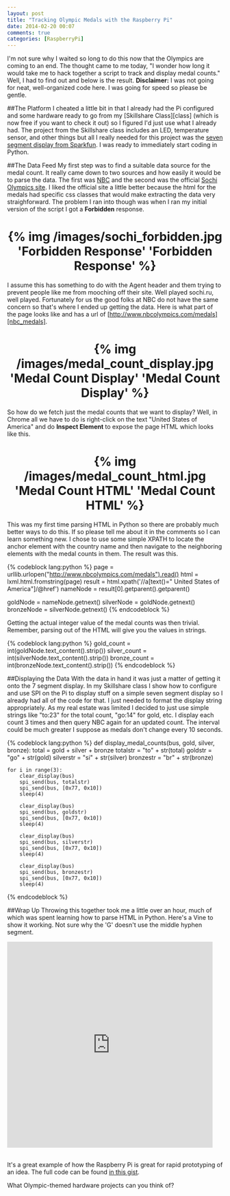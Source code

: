 ```yaml
---
layout: post
title: "Tracking Olympic Medals with the Raspberry Pi"
date: 2014-02-20 00:07
comments: true
categories: [RaspberryPi]
---
```


I'm not sure why I waited so long to do this now that the Olympics are coming to an end. The thought came to me today, "I wonder how long it would take me to hack together a script to track and display medal counts." Well, I had to find out and below is the result. **Disclaimer:** I was not going for neat, well-organized code here.  I was going for speed so please be gentle.

##The Platform
I cheated a little bit in that I already had the Pi configured and some hardware ready to go from my [Skillshare Class][class] (which is now free if you want to check it out) so I figured I'd just use what I already had. The project from the Skillshare class includes an LED, temperature sensor, and other things but all I really needed for this project was the [seven segment display from Sparkfun][display]. I was ready to immediately start coding in Python.

##The Data Feed
My first step was to find a suitable data source for the medal count. It really came down to two sources and how easily it would be to parse the data.  The first was [NBC][nbc_medals] and the second was the official [Sochi Olympics site][sochi_site]. I liked the official site a little better because the html for the medals had specific css classes that would make extracting the data very straighforward. The problem I ran into though was when I ran my initial version of the script I got a **Forbidden** response.

<h1 style="text-align:center">{% img /images/sochi_forbidden.jpg 'Forbidden Response' 'Forbidden Response' %}</h1>

I assume this has something to do with the Agent header and them trying to prevent people like me from mooching off their site. Well played sochi.ru, well played.  Fortunately for us the good folks at NBC do not have the same concern so that's where I ended up getting the data.  Here is what part of the page looks like and has a url of [http://www.nbcolympics.com/medals][nbc_medals].

<h1 style="text-align:center">{% img /images/medal_count_display.jpg 'Medal Count Display' 'Medal Count Display' %}</h1>

So how do we fetch just the medal counts that we want to display?  Well, in Chrome all we have to do is right-click on the text "United States of America" and do **Inspect Element** to expose the page HTML which looks like this.

<h1 style="text-align:center">{% img /images/medal_count_html.jpg 'Medal Count HTML' 'Medal Count HTML' %}</h1>

This was my first time parsing HTML in Python so there are probably much better ways to do this. If so please tell me about it in the comments so I can learn something new. I chose to use some simple XPATH to locate the anchor element with the country name and then navigate to the neighboring elements with the medal counts in them.  The result was this.

{% codeblock lang:python %}
  page = urllib.urlopen("http://www.nbcolympics.com/medals").read()
  html = lxml.html.fromstring(page)
  result = html.xpath('//a[text()=" United States of America"]/@href')
  nameNode = result[0].getparent().getparent()

  goldNode = nameNode.getnext()
  silverNode = goldNode.getnext()
  bronzeNode = silverNode.getnext()
{% endcodeblock %}

Getting the actual integer value of the medal counts was then trivial. Remember, parsing out of the HTML will give you the values in strings.

{% codeblock lang:python %}
  gold_count = int(goldNode.text_content().strip())
  silver_count = int(silverNode.text_content().strip())
  bronze_count = int(bronzeNode.text_content().strip())
{% endcodeblock %}

##Displaying the Data
With the data in hand it was just a matter of getting it onto the 7 segment display. In my Skillshare class I show how to configure and use SPI on the Pi to display stuff on a simple seven segment display so I already had all of the code for that. I just needed to format the display string appropriately. As my real estate was limited I decided to just use simple strings like "to:23" for the total count, "go:14" for gold, etc. I display each count 3 times and then query NBC again for an updated count. The interval could be much greater I suppose as medals don't change every 10 seconds.

{% codeblock lang:python %}
  def display_medal_counts(bus, gold, silver, bronze):
    total = gold + silver + bronze
    totalstr = "to" + str(total)
    goldstr = "go" + str(gold)
    silverstr = "si" + str(silver)
    bronzestr = "br" + str(bronze)

    for i in range(3):
        clear_display(bus)
        spi_send(bus, totalstr)
        spi_send(bus, [0x77, 0x10])
        sleep(4)

        clear_display(bus)
        spi_send(bus, goldstr)
        spi_send(bus, [0x77, 0x10])
        sleep(4)

        clear_display(bus)
        spi_send(bus, silverstr)
        spi_send(bus, [0x77, 0x10])
        sleep(4)

        clear_display(bus)
        spi_send(bus, bronzestr)
        spi_send(bus, [0x77, 0x10])
        sleep(4)
{% endcodeblock %}

##Wrap Up
Throwing this together took me a little over an hour, much of which was spent learning how to parse HTML in Python. Here's a Vine to show it working. Not sure why the 'G' doesn't use the middle hyphen segment. 

<iframe class="vine-embed" src="https://vine.co/v/MZTDJTxIKBp/embed/simple" width="480" height="480" frameborder="0"></iframe><script async src="//platform.vine.co/static/scripts/embed.js" charset="utf-8"></script>
<br/>
<br/>

It's a great example of how the Raspberry Pi is great for rapid prototyping of an idea. The full code can be found [in this gist][gist]. 

What Olympic-themed hardware projects can you think of?

[gist]:https://gist.github.com/sidwarkd/9108668
[nbc_medals]:http://www.nbcolympics.com/medals
[sochi_site]:http://www.sochi2014.com/en/medal-standings
[display]:https://www.sparkfun.com/products/11442
